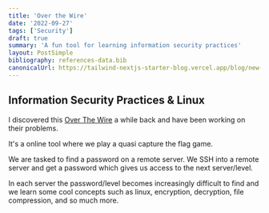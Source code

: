 ```yaml
---
title: 'Over the Wire'
date: '2022-09-27'
tags: ['Security']
draft: true
summary: 'A fun tool for learning information security practices'
layout: PostSimple
bibliography: references-data.bib
canonicalUrl: https://tailwind-nextjs-starter-blog.vercel.app/blog/new-features-in-v1/
---
```


## Information Security Practices & Linux

I discovered this [Over The Wire](https://overthewire.org/wargames/) a while back and have been working on their problems.

It's a online tool where we play a quasi capture the flag game.

We are tasked to find a password on a remote server. We SSH into a remote server and get a password which gives us access to the next server/level.

In each server the password/level becomes increasingly difficult to find and we learn some cool concepts such as linux, encryption, decryption, file compression, and so much more.
